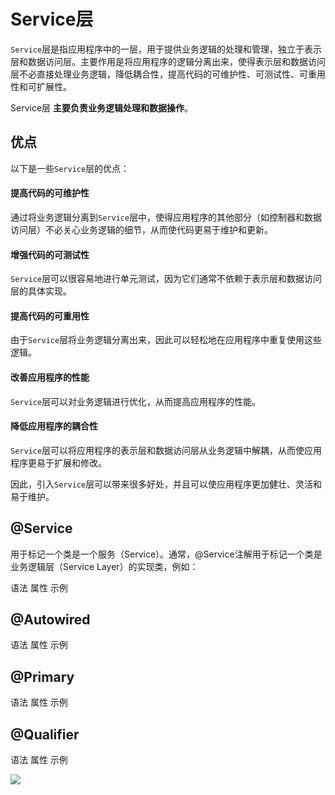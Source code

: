 # Service层

`Service`层是指应用程序中的一层，用于提供业务逻辑的处理和管理，独立于表示层和数据访问层。主要作用是将应用程序的逻辑分离出来，使得表示层和数据访问层不必直接处理业务逻辑，降低耦合性，提高代码的可维护性、可测试性、可重用性和可扩展性。

Service层 **主要负责业务逻辑处理和数据操作**。

## 优点

以下是一些`Service`层的优点：

#### 提高代码的可维护性

通过将业务逻辑分离到`Service`层中，使得应用程序的其他部分（如控制器和数据访问层）不必关心业务逻辑的细节，从而使代码更易于维护和更新。

#### 增强代码的可测试性

`Service`层可以很容易地进行单元测试，因为它们通常不依赖于表示层和数据访问层的具体实现。

#### 提高代码的可重用性

由于`Service`层将业务逻辑分离出来，因此可以轻松地在应用程序中重复使用这些逻辑。

#### 改善应用程序的性能

`Service`层可以对业务逻辑进行优化，从而提高应用程序的性能。

#### 降低应用程序的耦合性

`Service`层可以将应用程序的表示层和数据访问层从业务逻辑中解耦，从而使应用程序更易于扩展和修改。

因此，引入`Service`层可以带来很多好处，并且可以使应用程序更加健壮、灵活和易于维护。



## @Service
用于标记一个类是一个服务（Service）。通常，@Service注解用于标记一个类是业务逻辑层（Service Layer）的实现类，例如：

语法
属性
示例
## @Autowired
语法
属性
示例
## @Primary
语法
属性
示例
## @Qualifier

语法
属性
示例

![](https://cdn.jsdelivr.net/gh/TesterDevSoul/blog_pic/springboot/20230323193716.png)